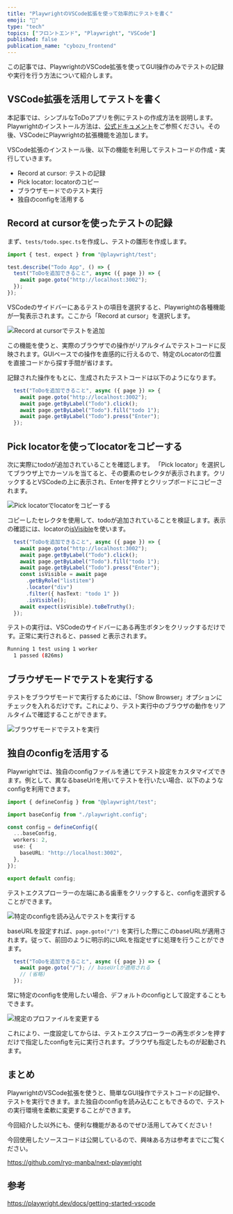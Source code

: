 ```yaml
---
title: "PlaywrightのVSCode拡張を使って効率的にテストを書く"
emoji: "🐷"
type: "tech"
topics: ["フロントエンド", "Playwright", "VSCode"]
published: false
publication_name: "cybozu_frontend"
---
```


この記事では、PlaywrightのVSCode拡張を使ってGUI操作のみでテストの記録や実行を行う方法について紹介します。

## VSCode拡張を活用してテストを書く

本記事では、シンプルなToDoアプリを例にテストの作成方法を説明します。Playwrightのインストール方法は、[公式ドキュメント](https://playwright.dev/docs/intro)をご参照ください。その後、VSCodeにPlaywrightの拡張機能を追加します。

VSCode拡張のインストール後、以下の機能を利用してテストコードの作成・実行していきます。

- Record at cursor: テストの記録
- Pick locator: locatorのコピー
- ブラウザモードでのテスト実行
- 独自のconfigを活用する

## Record at cursorを使ったテストの記録

まず、`tests/todo.spec.ts`を作成し、テストの雛形を作成します。

```ts:tests/todo.spec.ts
import { test, expect } from "@playwright/test";

test.describe("Todo App", () => {
  test("ToDoを追加できること", async ({ page }) => {
    await page.goto("http://localhost:3002");
  });
});
```

VSCodeのサイドバーにあるテストの項目を選択すると、Playwrightの各種機能が一覧表示されます。ここから「Record at cursor」を選択します。

![Record at cursorでテストを追加](/images/6c2a54196f056d/record-test.gif)

この機能を使うと、実際のブラウザでの操作がリアルタイムでテストコードに反映されます。GUIベースでの操作を直感的に行えるので、特定のLocatorの位置を直接コードから探す手間が省けます。

記録された操作をもとに、生成されたテストコードは以下のようになります。

```ts
  test("ToDoを追加できること", async ({ page }) => {
    await page.goto("http://localhost:3002");
    await page.getByLabel("Todo").click();
    await page.getByLabel("Todo").fill("todo 1");
    await page.getByLabel("Todo").press("Enter");
  });
```

## Pick locatorを使ってlocatorをコピーする

次に実際にtodoが追加されていることを確認します。
「Pick locator」を選択してブラウザ上でカーソルを当てると、その要素のセレクタが表示されます。クリックするとVSCodeの上に表示され、Enterを押すとクリップボードにコピーされます。

![Pick locatorでlocatorをコピーする](/images/6c2a54196f056d/copy-locator.gif)

コピーしたセレクタを使用して、todoが追加されていることを検証します。表示の確認には、locatorの[isVisible](https://playwright.dev/docs/api/class-locator#locator-is-visible
)を使います。

```ts
  test("ToDoを追加できること", async ({ page }) => {
    await page.goto("http://localhost:3002");
    await page.getByLabel("Todo").click();
    await page.getByLabel("Todo").fill("todo 1");
    await page.getByLabel("Todo").press("Enter");
    const isVisible = await page
      .getByRole("listitem")
      .locator("div")
      .filter({ hasText: "todo 1" })
      .isVisible();
    await expect(isVisible).toBeTruthy();
  });
```

テストの実行は、VSCodeのサイドバーにある再生ボタンをクリックするだけです。正常に実行されると、passed と表示されます。

```sh
Running 1 test using 1 worker
  1 passed (826ms)
```

## ブラウザモードでテストを実行する

テストをブラウザモードで実行するためには、「Show Browser」オプションにチェックを入れるだけです。これにより、テスト実行中のブラウザの動作をリアルタイムで確認することができます。

![ブラウザモードでテストを実行](/images/6c2a54196f056d/run-in-browser.gif)

## 独自のconfigを活用する

Playwrightでは、独自のconfigファイルを通じてテスト設定をカスタマイズできます。例として、異なるbaseUrlを用いてテストを行いたい場合、以下のようなconfigを利用できます。

```ts:playwright.local.config.ts
import { defineConfig } from "@playwright/test";

import baseConfig from "./playwright.config";

const config = defineConfig({
  ...baseConfig,
  workers: 2,
  use: {
    baseURL: "http://localhost:3002",
  },
});

export default config;
```

テストエクスプローラーの左端にある歯車をクリックすると、configを選択することができます。

![特定のconfigを読み込んでテストを実行する](/images/6c2a54196f056d/use-specific-config.gif)

baseURLを設定すれば、`page.goto("/")` を実行した際にこのbaseURLが適用されます。従って、前回のように明示的にURLを指定せずに処理を行うことができます。

```ts
  test("ToDoを追加できること", async ({ page }) => {
    await page.goto("/"); // baseUrlが適用される
    // (省略)
  });
```

常に特定のconfigを使用したい場合、デフォルトのconfigとして設定することもできます。

![規定のプロファイルを変更する](/images/6c2a54196f056d/change-profile.gif)

これにより、一度設定してからは、テストエクスプローラーの再生ボタンを押すだけで指定したconfigを元に実行されます。ブラウザも指定したものが起動されます。

## まとめ

PlaywrightのVSCode拡張を使うと、簡単なGUI操作でテストコードの記録や、テストを実行できます。また独自のconfigを読み込むこともできるので、テストの実行環境を柔軟に変更することができます。

今回紹介した以外にも、便利な機能があるのでぜひ活用してみてください！

今回使用したソースコードは公開しているので、興味ある方は参考までにご覧ください。

https://github.com/ryo-manba/next-playwright

## 参考

https://playwright.dev/docs/getting-started-vscode